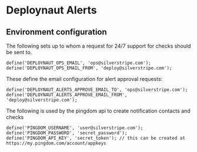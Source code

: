 # Deploynaut Alerts

## Environment configuration

The following sets up to whom a request for 24/7 support for checks should be sent to.

	define('DEPLOYNAUT_OPS_EMAIL', 'ops@silverstripe.com');
	define('DEPLOYNAUT_OPS_EMAIL_FROM', 'deploy@silverstripe.com');

These define the email configuration for alert approval requests:

	define('DEPLOYNAUT_ALERTS_APPROVE_EMAIL_TO', 'ops@silverstripe.com');
	define('DEPLOYNAUT_ALERTS_APPROVE_EMAIL_FROM', 'deploy@silverstripe.com');

The following is used by the pingdom api to create notification contacts and checks

	define('PINGDOM_USERNAME', 'user@silverstripe.com');
	define('PINGDOM_PASSWORD', 'secret_password');
	define('PINGDOM_API_KEY', 'secret_token'); // this can be created at https://my.pingdom.com/account/appkeys
